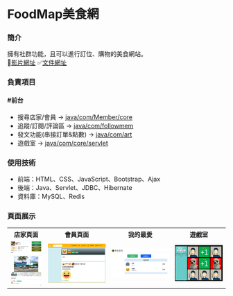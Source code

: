 # FoodMap美食網
### 簡介 
擁有社群功能，且可以進行訂位、購物的美食網站。   
🌝[影片網址](https://youtu.be/2C0t2nPfJi8?t=1651) ✅[文件網址](https://www.canva.com/design/DAFbM101004/nSY3cjWRtClBNGWJnF06zw/view?utm_content=DAFbM101004&utm_campaign=designshare&utm_medium=link&utm_source=publishsharelink)
### 負責項目  
#### #前台
* 搜尋店家/會員 -> [java/com/Member/core](https://github.com/alan60108789/CGA105G2-FoodMap/tree/master/CGA105G2/src/main/java/com/core)  
* 追蹤/訂閱/評論區 -> [java/com/followmem](https://github.com/alan60108789/CGA105G2-FoodMap/tree/master/CGA105G2/src/main/java/com/followmem)  
* 發文功能(串接訂單&點數) -> [java/com/art](https://github.com/alan60108789/CGA105G2-FoodMap/tree/master/CGA105G2/src/main/java/com/art)  
* 遊戲室 -> [java/com/core/servlet](https://github.com/alan60108789/CGA105G2-FoodMap/tree/master/CGA105G2/src/main/java/com/core/servlet)  
### 使用技術  
* 前端：HTML、CSS、JavaScript、Bootstrap、Ajax
* 後端：Java、Servlet、JDBC、Hibernate
* 資料庫：MySQL、Redis
### 頁面展示
<table>
<tr>
<th>店家頁面</th>
<th>會員頁面</th>
<th>我的最愛</th>
<th>遊戲室</th>
</tr>
<tr>
<td><img src="https://raw.githubusercontent.com/alan60108789/CGA105G2-FoodMap/master/CGA105G2/CGA105G2_Git/CGA105G2/target/m2e-wtp/web-resources/%E5%BA%97%E5%AE%B6%E9%A0%81%E9%9D%A2.JPG"></td>
<td><img src="https://raw.githubusercontent.com/alan60108789/CGA105G2-FoodMap/master/CGA105G2/CGA105G2_Git/CGA105G2/target/m2e-wtp/web-resources/%E6%9C%83%E5%93%A1%E9%A0%81%E9%9D%A2.JPG"></td>
<td><img src="https://raw.githubusercontent.com/alan60108789/CGA105G2-FoodMap/master/CGA105G2/CGA105G2_Git/CGA105G2/target/m2e-wtp/web-resources/%E8%BF%BD%E8%B9%A4%E5%90%8D%E5%96%AE.JPG"></td>
<td><img src="https://raw.githubusercontent.com/alan60108789/CGA105G2-FoodMap/master/CGA105G2/CGA105G2_Git/CGA105G2/target/m2e-wtp/web-resources/%E9%81%8A%E6%88%B2%E7%95%AB%E9%9D%A2.png"></td>
</tr>
</table>
